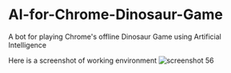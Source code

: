 # AI-for-Chrome-Dinosaur-Game
A bot for playing Chrome's offline Dinosaur Game using Artificial Intelligence

Here is a screenshot of working environment
![screenshot 56](https://user-images.githubusercontent.com/24986485/34602778-4fa660d6-f229-11e7-95a6-4570905818d9.png)
